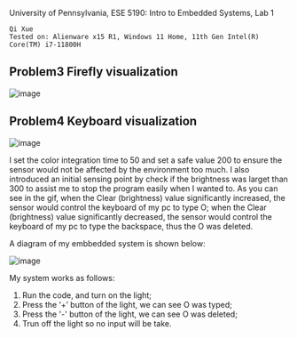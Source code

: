 University of Pennsylvania, ESE 5190: Intro to Embedded Systems, Lab 1

    Qi Xue
    Tested on: Alienware x15 R1, Windows 11 Home, 11th Gen Intel(R) Core(TM) i7-11800H

## Problem3 Firefly visualization

  ![image](https://github.com/sueqixue/ese5190-2022-lab1-firefly/blob/main/Media/p_3.gif)

## Problem4 Keyboard visualization

  ![image](https://github.com/sueqixue/ese5190-2022-lab1-firefly/blob/main/Media/p_4.gif)

  I set the color integration time to 50 and set a safe value 200 to ensure the sensor would not be affected by the environment too much. I also introduced an initial sensing point by check if the brightness was larget than 300 to assist me to stop the program easily when I wanted to. As you can see in the gif, when the Clear (brightness) value significantly increased, the sensor would control the keyboard of my pc to type O; when the Clear (brightness) value significantly decreased, the sensor would control the keyboard of my pc to type the backspace, thus the O was deleted.

  A diagram of my embbedded system is shown below:

  ![image](https://github.com/sueqixue/ese5190-2022-lab1-firefly/blob/main/Media/p_4_diagram.jpg)

  My system works as follows:
  
  1. Run the code, and turn on the light;
  2. Press the ‘+’ button of the light, we can see O was typed;
  3. Press the '-' button of the light, we can see O was deleted;
  4. Trun off the light so no input will be take.
